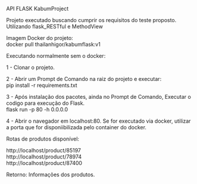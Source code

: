  API FLASK KabumProject

Projeto executado buscando cumprir os requisitos do teste proposto. 
Utilizando flask_RESTful e MethodView 

Imagem Docker do projeto:</br>
docker pull thailanhigor/kabumflask:v1

Executando normalmente sem o docker:

1 - Clonar o projeto.

2 - Abrir um Prompt de Comando na raiz do projeto e executar: </br>
  pip install -r requirements.txt

3 - Após instalação dos pacotes, ainda no Prompt de Comando, Executar o codigo para execução do Flask. </br>
  flask run -p 80 -h 0.0.0.0

4 - Abrir o navegador em localhost:80. Se for executado via docker, utilizar a porta que for disponiibilizada pelo container do docker.


Rotas de produtos disponível:

http://localhost/product/85197 </br>
http://localhost/product/78974 </br>
http://localhost/product/87400


Retorno: Informações dos produtos.
